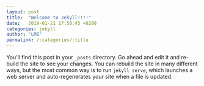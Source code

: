 ```yaml
---
layout: post
title:  "Welcome to Jekyll!!!!"
date:   2019-01-21 17:50:45 +0200
categories: jekyll
author: "LMS"
permalink: /:categories/:title
---
```

You’ll find this post in your `_posts` directory. Go ahead and edit it and re-build the site to see your changes. You can rebuild the site in many different ways, but the most common way is to run `jekyll serve`, which launches a web server and auto-regenerates your site when a file is updated.



